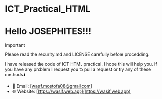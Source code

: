 # ICT_Practical_HTML
# Hello JOSEPHITES!!!
> [!important]
> Please read the security.md and LICENSE carefully before procedding.

I have released the code of ICT HTML practical.
I hope this will help you.
If you have any problem I request you to pull a request or try any of these methods⬇️
- 📧 Email: [wasif.mostofa08@gmail.com]
- 🌐 Website: [https://wasif.web.app](https://wasif.web.app)
